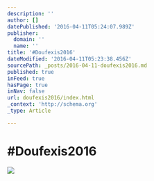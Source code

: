 ```yaml
---
description: ''
author: []
datePublished: '2016-04-11T05:24:07.989Z'
publisher:
  domain: ''
  name: ''
title: '#Doufexis2016'
dateModified: '2016-04-11T05:23:38.456Z'
sourcePath: _posts/2016-04-11-doufexis2016.md
published: true
inFeed: true
hasPage: true
inNav: false
url: doufexis2016/index.html
_context: 'http://schema.org'
_type: Article

---
```

# \#Doufexis2016
![](https://the-grid-user-content.s3-us-west-2.amazonaws.com/f1768817-521b-48d6-910c-a57298c1fb2c.png)